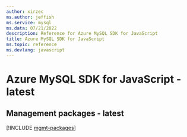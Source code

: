 ```yaml
---
author: xirzec
ms.author: jeffish
ms.service: mysql
ms.data: 07/21/2022
description: Reference for Azure MySQL SDK for JavaScript
title: Azure MySQL SDK for JavaScript
ms.topic: reference
ms.devlang: javascript
---
```

# Azure MySQL SDK for JavaScript - latest

## Management packages - latest
[!INCLUDE [mgmt-packages](mysql-mgmt-index.md)]